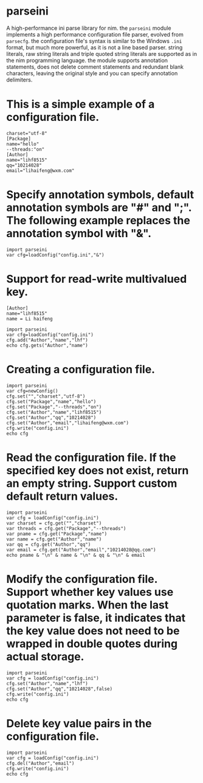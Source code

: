# parseini
A high-performance ini parse library for nim.
the ``parseini`` module implements a high performance configuration file
parser, evolved from ``parsecfg``.
the configuration file's syntax is similar to the Windows ``.ini``
format, but much more powerful, as it is not a line based parser. string
literals, raw string literals and triple quoted string literals are 
supported as in the nim programming language.
the module supports annotation statements, does not delete comment
statements and redundant blank characters, leaving the original style
and you can specify annotation delimiters.


This is a simple example of a configuration file.
=================================================

    charset="utf-8"
    [Package]
    name="hello"
    --threads:"on"
    [Author]
    name="lihf8515"
    qq="10214028"
    email="lihaifeng@wxm.com"
    
Specify annotation symbols, default annotation symbols are "#" and ";".
The following example replaces the annotation symbol with "&".
==============================================================================

    import parseini
    var cfg=loadConfig("config.ini","&")
    
Support for read-write multivalued key.
=======================================
    [Author]
    name="lihf8515"
    name = Li haifeng

    import parseini
    var cfg=loadConfig("config.ini")
    cfg.add("Author","name","lhf")
    echo cfg.gets("Author","name")
    
Creating a configuration file.
==============================

    import parseini
    var cfg=newConfig()
    cfg.set("","charset","utf-8")
    cfg.set("Package","name","hello")
    cfg.set("Package","--threads","on")
    cfg.set("Author","name","lihf8515")
    cfg.set("Author","qq","10214028")
    cfg.set("Author","email","lihaifeng@wxm.com")
    cfg.write("config.ini")
    echo cfg

Read the configuration file.
If the specified key does not exist, return an empty string.
Support custom default return values.
========================================================================

    import parseini
    var cfg = loadConfig("config.ini")
    var charset = cfg.get("","charset")
    var threads = cfg.get("Package","--threads")
    var pname = cfg.get("Package","name")
    var name = cfg.get("Author","name")
    var qq = cfg.get("Author","qq")
    var email = cfg.get("Author","email","10214028@qq.com")
    echo pname & "\n" & name & "\n" & qq & "\n" & email

Modify the configuration file. Support whether key values use quotation marks.
When the last parameter is false, it indicates that the key value does not need to be wrapped in double quotes during actual storage.
=========================================================

    import parseini
    var cfg = loadConfig("config.ini")
    cfg.set("Author","name","lhf")
    cfg.set("Author","qq","10214028",false)
    cfg.write("config.ini")
    echo cfg

Delete key value pairs in the configuration file.
===============================================

    import parseini
    var cfg = loadConfig("config.ini")
    cfg.del("Author","email")
    cfg.write("config.ini")
    echo cfg
